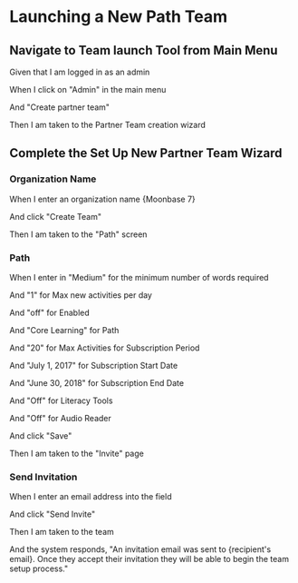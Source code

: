 # Launching a New Path Team

## Navigate to Team launch Tool from Main Menu

Given that I am logged in as an admin

When I click on "Admin" in the main menu

And "Create partner team"

Then I am taken to the Partner Team creation wizard

## Complete the Set Up New Partner Team Wizard

### Organization Name

When I enter an organization name {Moonbase 7}

And click "Create Team"

Then I am taken to the "Path" screen

### Path

When I enter in "Medium" for the minimum number of words required

And "1" for Max new activities per day

And "off" for Enabled

And "Core Learning" for Path

And "20" for Max Activities for Subscription Period

And "July 1, 2017" for Subscription Start Date

And "June 30, 2018" for Subscription End Date

And "Off" for Literacy Tools

And "Off" for Audio Reader

And click "Save"

Then I am taken to the "Invite" page

### Send Invitation

When I enter an email address into the field

And click "Send Invite"

Then I am taken to the team

And the system responds, "An invitation email was sent to {recipient's email}. Once they accept their invitation they will be able to begin the team setup process."
